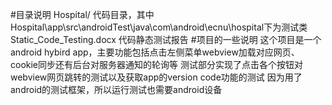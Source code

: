 #目录说明
Hospital/    代码目录，其中Hospital\app\src\androidTest\java\com\android\ecnu\hospital下为测试类
Static_Code_Testing.docx    代码静态测试报告
#项目的一些说明
这个项目是一个android hybird app，主要功能包括点击左侧菜单webview加载对应网页、cookie同步还有后台对服务器通知的轮询等
测试部分实现了点击各个按钮对webview网页跳转的测试以及获取app的version code功能的测试
因为用了android的测试框架，所以运行测试也需要android设备